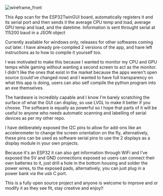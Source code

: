 ![wireframe_front](https://github.com/techscapades/ESP32TwinGUI/assets/76870663/fcc75725-d898-469d-9d13-fc4b4436a89a)

This App scan for the ESP32TwinGUI board,
automatically registers it and its serial port
and then sends it the average CPU temp and load,
average GPU temp and load, and the datetime. Information
is sent throught serial at 115200 baud in a JSON object

Currently available for windows only, releases
for other softwares coming out later. I have already
pre-compiled 2 versions of the app, and have left
instructions as to how to compile it yourself too.

I was motivated to make this because I wanted to 
monitor my CPU and GPU temps while gaming without
wanting a second screen to act as the monitor. I 
didn't like the ones that exist in the market because 
the apps weren't open source (could've changed now) 
and I wanted to have full transparency on what this app
is doing, users can also self compile the python 
program into an exe themselves.

The hardware is incredibly capable and I know I'm barely 
scratching the surface of what the GUI can display,
so use LVGL to make it better if you choose. The software
is equally as powerful so I hope that parts of it will
be useful to anyone who needs automatic scanning and
labelling of serial devices as per my other repo.

I have deliberately exposed the I2C pins to allow
for add-ons like an accelerometer to change the 
screen orientation on the fly, alternatively, these pins 
can be used as software serial pins to use the 2 displays 
as a display module in your own projects.

Because it's an ESP32 it can also get information through
WiFi and I've exposed the 5V and GND connections exposed
so users can connect their own batteries to it, just drill a
hole in the bottom housing and solder the power wires, to the 
exposed pads, alternatively, you can just plug in a power bank 
via the usb C port.

This is a fully open source project and anyone is 
welcome to improve and or modify it as they see fit,
stay creative and enjoy!!
